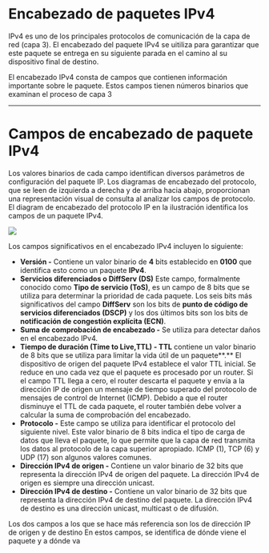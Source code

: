 # Encabezado de paquetes IPv4

IPv4 es uno de los principales protocolos de comunicación de la capa de red (capa 3). El encabezado del paquete IPv4 se uitiliza para garantizar que este paquete se entrega en su siguiente parada en el camino al su dispositivo final de destino.

El encabezado IPv4 consta de campos que contienen información importante sobre le paquete. Estos campos tienen números binarios que examinan el proceso de capa 3

---

# Campos de encabezado de paquete IPv4

Los valores binarios de cada campo identifican diversos parámetros de configuración del paquete IP. Los diagramas de encabezado del protocolo, que se leen de izquierda a derecha y de arriba hacia abajo, proporcionan una representación visual de consulta al analizar los campos de protocolo. El diagram de encabezado del protocolo IP en la ilustración identifica los campos de un paquete IPv4.

![](https://ccnadesdecero.es/wp-content/uploads/2017/11/Campos-Encabezado-Paquete-IPv4.png)

Los campos significativos en el encabezado IPv4 incluyen lo siguiente:

-   **Versión -** Contiene un valor binario de **4** bits establecido en **0100** que identifica esto como un paquete **IPv4**.
-   **Servicios diferenciados o DiffServ (DS)** Este campo, formalmente conocido como **Tipo de servicio (ToS)**, es un campo de 8 bits que se utiliza para determinar la prioridad de cada paquete. Los seis bits más significativos del campo **DiffServ** son los bits de **punto de código de servicios diferenciados (DSCP)** y los dos últimos bits son los bits de **notificación de congestión explícita (ECN)**.
-   **Suma de comprobación de encabezado -** Se utiliza para detectar daños en el encabezado IPv4.
-   **Tiempo de duración (Time to Live,TTL) - TTL** contiene un valor binario de 8 bits que se utiliza para limitar la vida útil de un paquete**.** El dispositivo de origen del paquete IPv4 establece el valor TTL inicial. Se reduce en uno cada vez que el paquete es procesado por un router. Si el campo TTL llega a cero, el router descarta el paquete y envía a la dirección IP de origen un mensaje de tiempo superado del protocolo de mensajes de control de Internet (ICMP). Debido a que el router disminuye el TTL de cada paquete, el router también debe volver a calcular la suma de comprobación del encabezado.
-   **Protocolo -** Este campo se utiliza para identificar el protocolo del siguiente nivel. Este valor binario de 8 bits indica el tipo de carga de datos que lleva el paquete, lo que permite que la capa de red transmita los datos al protocolo de la capa superior apropiado. ICMP (1), TCP (6) y UDP (17) son algunos valores comunes.
-   **Dirección IPv4 de origen -** Contiene un valor binario de 32 bits que representa la dirección IPv4 de origen del paquete. La dirección IPv4 de origen es siempre una dirección unicast.
-   **Dirección IPv4 de destino -** Contiene un valor binario de 32 bits que representa la dirección IPv4 de destino del paquete. La dirección IPv4 de destino es una dirección unicast, multicast o de difusión.

Los dos campos a los que se hace más referencia son los de dirección IP de origen y de destino En estos campos, se identifica de dónde viene el paquete y a dónde va